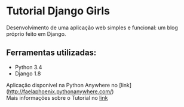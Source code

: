 # Tutorial Django Girls

Desenvolvimento de uma aplicação web simples e funcional: um blog próprio feito em Django.

## Ferramentas utilizadas:
* Python 3.4
* Django 1.8

Aplicação disponível na Python Anywhere no [link] (http://faelaphoenix.pythonanywhere.com/)<br>
Mais informações sobre o Tutorial no [link](http://tutorial.djangogirls.org/pt/django_installation/index.html) 
